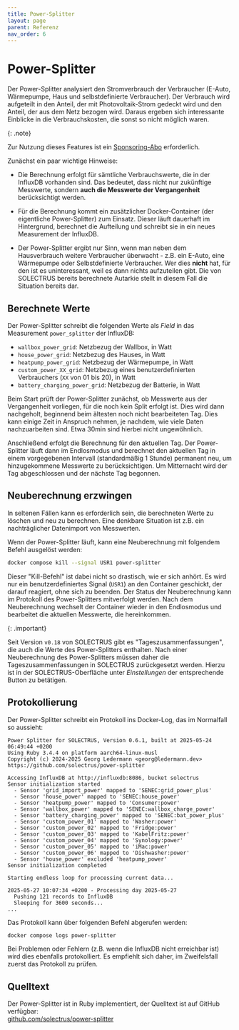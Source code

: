 ```yaml
---
title: Power-Splitter
layout: page
parent: Referenz
nav_order: 6
---
```


# Power-Splitter

Der Power-Splitter analysiert den Stromverbrauch der Verbraucher (E-Auto, Wärmepumpe, Haus und selbstdefinierte Verbraucher). Der Verbrauch wird aufgeteilt in den Anteil, der mit Photovoltaik-Strom gedeckt wird und den Anteil, der aus dem Netz bezogen wird. Daraus ergeben sich interessante Einblicke in die Verbrauchskosten, die sonst so nicht möglich waren.

{: .note}

Zur Nutzung dieses Features ist ein [Sponsoring-Abo](https://solectrus.de/preise/) erforderlich.

Zunächst ein paar wichtige Hinweise:

- Die Berechnung erfolgt für sämtliche Verbrauchswerte, die in der InfluxDB vorhanden sind. Das bedeutet, dass nicht nur zukünftige Messwerte, sondern **auch die Messwerte der Vergangenheit** berücksichtigt werden.

- Für die Berechnung kommt ein zusätzlicher Docker-Container (der eigentliche Power-Splitter) zum Einsatz. Dieser läuft dauerhaft im Hintergrund, berechnet die Aufteilung und schreibt sie in ein neues Measurement der InfluxDB.

- Der Power-Splitter ergibt nur Sinn, wenn man neben dem Hausverbrauch weitere Verbraucher überwacht - z.B. ein E-Auto, eine Wärmepumpe oder Selbstdefinierte Verbraucher. Wer dies **nicht** hat, für den ist es uninteressant, weil es dann nichts aufzuteilen gibt. Die von SOLECTRUS bereits berechnete Autarkie stellt in diesem Fall die Situation bereits dar.

## Berechnete Werte

Der Power-Splitter schreibt die folgenden Werte als _Field_ in das Measurement `power_splitter` der InfluxDB:

- `wallbox_power_grid`: Netzbezug der Wallbox, in Watt
- `house_power_grid`: Netzbezug des Hauses, in Watt
- `heatpump_power_grid`: Netzbezug der Wärmepumpe, in Watt
- `custom_power_XX_grid`: Netzbezug eines benutzerdefinierten Verbrauchers (`XX` von 01 bis 20), in Watt
- `battery_charging_power_grid`: Netzbezug der Batterie, in Watt

Beim Start prüft der Power-Splitter zunächst, ob Messwerte aus der Vergangenheit vorliegen, für die noch kein Split erfolgt ist. Dies wird dann nachgeholt, beginnend beim ältesten noch nicht bearbeiteten Tag. Dies kann einige Zeit in Anspruch nehmen, je nachdem, wie viele Daten nachzuarbeiten sind. Etwa 30min sind hierbei nicht ungewöhnlich.

Anschließend erfolgt die Berechnung für den aktuellen Tag. Der Power-Splitter läuft dann im Endlosmodus und berechnet den aktuellen Tag in einem vorgegebenen Intervall (standardmäßig 1 Stunde) permanent neu, um hinzugekommene Messwerte zu berücksichtigen. Um Mitternacht wird der Tag abgeschlossen und der nächste Tag begonnen.

## Neuberechnung erzwingen

In seltenen Fällen kann es erforderlich sein, die berechneten Werte zu löschen und neu zu berechnen. Eine denkbare Situation ist z.B. ein nachträglicher Datenimport von Messwerten.

Wenn der Power-Splitter läuft, kann eine Neuberechnung mit folgendem Befehl ausgelöst werden:

```bash
docker compose kill --signal USR1 power-splitter
```

Dieser "Kill-Befehl" ist dabei nicht so drastisch, wie er sich anhört. Es wird nur ein benutzerdefiniertes Signal (`USR1`) an den Container geschickt, der darauf reagiert, ohne sich zu beenden. Der Status der Neuberechnung kann im Protokoll des Power-Splitters mitverfolgt werden. Nach dem Neuberechnung wechselt der Container wieder in den Endlosmodus und bearbeitet die aktuellen Messwerte, die hereinkommen.

{: .important}

Seit Version `v0.18` von SOLECTRUS gibt es "Tageszusammenfassungen", die auch die Werte des Power-Splitters enthalten. Nach einer Neuberechnung des Power-Splitters müssen daher die Tageszusammenfassungen in SOLECTRUS zurückgesetzt werden. Hierzu ist in der SOLECTRUS-Oberfläche unter _Einstellungen_ der entsprechende Button zu betätigen.

## Protokollierung

Der Power-Splitter schreibt ein Protokoll ins Docker-Log, das im Normalfall so aussieht:

```plaintext
Power Splitter for SOLECTRUS, Version 0.6.1, built at 2025-05-24 06:49:44 +0200
Using Ruby 3.4.4 on platform aarch64-linux-musl
Copyright (c) 2024-2025 Georg Ledermann <georg@ledermann.dev>
https://github.com/solectrus/power-splitter

Accessing InfluxDB at http://influxdb:8086, bucket solectrus
Sensor initialization started
  - Sensor 'grid_import_power' mapped to 'SENEC:grid_power_plus'
  - Sensor 'house_power' mapped to 'SENEC:house_power'
  - Sensor 'heatpump_power' mapped to 'Consumer:power'
  - Sensor 'wallbox_power' mapped to 'SENEC:wallbox_charge_power'
  - Sensor 'battery_charging_power' mapped to 'SENEC:bat_power_plus'
  - Sensor 'custom_power_01' mapped to 'Washer:power'
  - Sensor 'custom_power_02' mapped to 'Fridge:power'
  - Sensor 'custom_power_03' mapped to 'KabelFritz:power'
  - Sensor 'custom_power_04' mapped to 'Synology:power'
  - Sensor 'custom_power_05' mapped to 'iMac:power'
  - Sensor 'custom_power_06' mapped to 'Dishwasher:power'
  - Sensor 'house_power' excluded 'heatpump_power'
Sensor initialization completed

Starting endless loop for processing current data...

2025-05-27 10:07:34 +0200 - Processing day 2025-05-27
  Pushing 121 records to InfluxDB
  Sleeping for 3600 seconds...
...
```

Das Protokoll kann über folgenden Befehl abgerufen werden:

```bash
docker compose logs power-splitter
```

Bei Problemen oder Fehlern (z.B. wenn die InfluxDB nicht erreichbar ist) wird dies ebenfalls protokolliert. Es empfiehlt sich daher, im Zweifelsfall zuerst das Protokoll zu prüfen.

## Quelltext

Der Power-Splitter ist in Ruby implementiert, der Quelltext ist auf GitHub verfügbar: \
[github.com/solectrus/power-splitter](https://github.com/solectrus/power-splitter)
